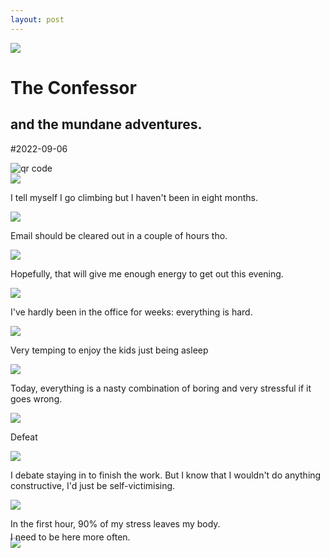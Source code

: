 ```yaml
---
layout: post
--- 
```

  <head>
    <link rel="preconnect" href="https://fonts.gstatic.com">
    <link href="https://fonts.googleapis.com/css2?family=Bangers&display=swap" rel="stylesheet"> 
    <link rel="stylesheet" type="text/css" href="/assets/css/3.css" media="screen"/>
  </head>
<body>
  <div class="cover">
    <img src="/assets/images/2022-09-06/cover.png"  >
    <div class="banner bannertop">
      <h1>The Confessor</h1>
      <h2>and the mundane adventures.</h2>
    </div>
    <p class="banner datebox">#2022-09-06 </p>
    <img class="barcode"  src="http://api.qrserver.com/v1/create-qr-code/?color=000000&amp;bgcolor=FFFFFF&amp;data=https%3A%2F%2Fjoereddington.github.io%2F&amp;qzone=1&amp;margin=0&amp;size=400x400&amp;ecc=L" alt="qr code" />
  </div>

<article class="comic">
  <div class="panel fullwidth">
    <img src="/assets/images/2022-09-06/0.png" > </div>

  <div class="panel thirds threerows">
    <p class="text top">I tell myself I go climbing but I haven't been in eight months.</p>
    <img src="/assets/images/2022-09-06/1.png"  > </div>
  <div class="panel thirds threerows">
    <p class="text top">Email should be cleared out in a couple of hours tho.</p>
    <img src="/assets/images/2022-09-06/2a.png"  > </div>
  <div class="panel thirds threerows">
    <p class="text top">Hopefully, that will give me enough energy to get out this evening.</p>
    <img src="/assets/images/2022-09-06/3.png"  > </div>

  <div class="panel thirds threerows">
    <p class="text top">I've hardly been in the office for weeks: everything is hard.</p>
    <img src="/assets/images/2022-09-06/2.png"  > </div>

  <div class="panel thirds threerows">
    <p class="text top">Very temping to enjoy the kids just being asleep</p>
    <img src="/assets/images/2022-09-06/4.png"  > </div>
  <div class="panel thirds threerows">
    <p class="text top">Today, everything is a nasty combination  of boring and very stressful if it goes wrong.</p>
    <img src="/assets/images/2022-09-06/5.png"  > </div>
</article>
<article class="comic">
  <div class="panel halves threerows">
    <p class="text top">Defeat</p>
    <img src="/assets/images/2022-09-06/6.png"  > </div>
  <div class="panel halves threerows">
    <p class="text top">I debate staying in to finish the work. But I know that I wouldn't do anything constructive, I'd just be self-victimising.</p>
    <img src="/assets/images/2022-09-06/clock.jpg"  > </div>
  <div class="panel twothirds ">
    <p class="text" style="top:-60px;">In the first hour, 90% of my stress leaves my body.</p>
    <img src="/assets/images/2022-09-06/7.png"  > </div>
    <p class="text bottom-right" style="position:relative;top:-40px">I need to be here more often.</p>
</article> 

</body>
